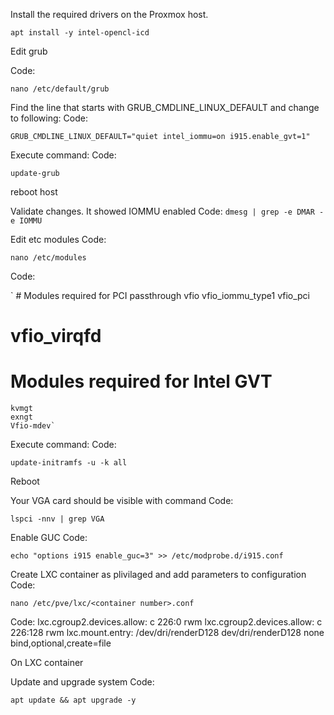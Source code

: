 
Install the required drivers on the Proxmox host.

```
apt install -y intel-opencl-icd
```

Edit grub

Code:
```
nano /etc/default/grub
```

Find the line that starts with GRUB_CMDLINE_LINUX_DEFAULT and change to following:
Code:

```GRUB_CMDLINE_LINUX_DEFAULT="quiet intel_iommu=on i915.enable_gvt=1"```

Execute command:
Code:

```update-grub```


reboot host

Validate changes. It showed IOMMU enabled
Code:
```dmesg | grep -e DMAR -e IOMMU```


Edit etc modules
Code:
```
nano /etc/modules
```


Code:

`    # Modules required for PCI passthrough
    vfio
    vfio_iommu_type1
    vfio_pci
#    vfio_virqfd
# Modules required for Intel GVT
    kvmgt
    exngt
    Vfio-mdev`

Execute command:
Code:
```
update-initramfs -u -k all
```
Reboot

Your VGA card should be visible with command
Code:
```
lspci -nnv | grep VGA
```

Enable GUC
Code:
```
echo "options i915 enable_guc=3" >> /etc/modprobe.d/i915.conf
```

Create LXC container as plivilaged and add parameters to configuration
Code:

```
nano /etc/pve/lxc/<container number>.conf
```

Code:
lxc.cgroup2.devices.allow: c 226:0 rwm
lxc.cgroup2.devices.allow: c 226:128 rwm
lxc.mount.entry: /dev/dri/renderD128 dev/dri/renderD128 none bind,optional,create=file


On LXC container


Update and upgrade system
Code:
```
apt update && apt upgrade -y
```
